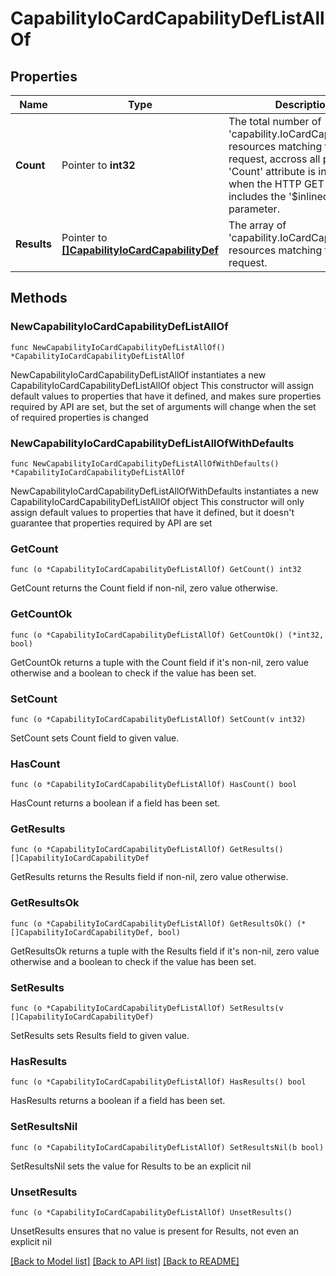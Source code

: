# CapabilityIoCardCapabilityDefListAllOf

## Properties

Name | Type | Description | Notes
------------ | ------------- | ------------- | -------------
**Count** | Pointer to **int32** | The total number of &#39;capability.IoCardCapabilityDef&#39; resources matching the request, accross all pages. The &#39;Count&#39; attribute is included when the HTTP GET request includes the &#39;$inlinecount&#39; parameter. | [optional] 
**Results** | Pointer to [**[]CapabilityIoCardCapabilityDef**](CapabilityIoCardCapabilityDef.md) | The array of &#39;capability.IoCardCapabilityDef&#39; resources matching the request. | [optional] 

## Methods

### NewCapabilityIoCardCapabilityDefListAllOf

`func NewCapabilityIoCardCapabilityDefListAllOf() *CapabilityIoCardCapabilityDefListAllOf`

NewCapabilityIoCardCapabilityDefListAllOf instantiates a new CapabilityIoCardCapabilityDefListAllOf object
This constructor will assign default values to properties that have it defined,
and makes sure properties required by API are set, but the set of arguments
will change when the set of required properties is changed

### NewCapabilityIoCardCapabilityDefListAllOfWithDefaults

`func NewCapabilityIoCardCapabilityDefListAllOfWithDefaults() *CapabilityIoCardCapabilityDefListAllOf`

NewCapabilityIoCardCapabilityDefListAllOfWithDefaults instantiates a new CapabilityIoCardCapabilityDefListAllOf object
This constructor will only assign default values to properties that have it defined,
but it doesn't guarantee that properties required by API are set

### GetCount

`func (o *CapabilityIoCardCapabilityDefListAllOf) GetCount() int32`

GetCount returns the Count field if non-nil, zero value otherwise.

### GetCountOk

`func (o *CapabilityIoCardCapabilityDefListAllOf) GetCountOk() (*int32, bool)`

GetCountOk returns a tuple with the Count field if it's non-nil, zero value otherwise
and a boolean to check if the value has been set.

### SetCount

`func (o *CapabilityIoCardCapabilityDefListAllOf) SetCount(v int32)`

SetCount sets Count field to given value.

### HasCount

`func (o *CapabilityIoCardCapabilityDefListAllOf) HasCount() bool`

HasCount returns a boolean if a field has been set.

### GetResults

`func (o *CapabilityIoCardCapabilityDefListAllOf) GetResults() []CapabilityIoCardCapabilityDef`

GetResults returns the Results field if non-nil, zero value otherwise.

### GetResultsOk

`func (o *CapabilityIoCardCapabilityDefListAllOf) GetResultsOk() (*[]CapabilityIoCardCapabilityDef, bool)`

GetResultsOk returns a tuple with the Results field if it's non-nil, zero value otherwise
and a boolean to check if the value has been set.

### SetResults

`func (o *CapabilityIoCardCapabilityDefListAllOf) SetResults(v []CapabilityIoCardCapabilityDef)`

SetResults sets Results field to given value.

### HasResults

`func (o *CapabilityIoCardCapabilityDefListAllOf) HasResults() bool`

HasResults returns a boolean if a field has been set.

### SetResultsNil

`func (o *CapabilityIoCardCapabilityDefListAllOf) SetResultsNil(b bool)`

 SetResultsNil sets the value for Results to be an explicit nil

### UnsetResults
`func (o *CapabilityIoCardCapabilityDefListAllOf) UnsetResults()`

UnsetResults ensures that no value is present for Results, not even an explicit nil

[[Back to Model list]](../README.md#documentation-for-models) [[Back to API list]](../README.md#documentation-for-api-endpoints) [[Back to README]](../README.md)


